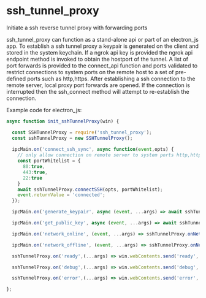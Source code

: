 # ssh_tunnel_proxy
Initiate a ssh reverse tunnel proxy with forwarding ports

ssh_tunnel_proxy can function as a stand-alone api or part of an electron_js app. To establish a ssh tunnel proxy a keypair is generated on the client and stored in the system keychain.
If a ngrok api key is provided the ngrok api endpoint method is invoked to obtain the hostport of
the tunnel. A list of port forwards is provided to the connect_api function and ports validated to restrict connections to system ports on the remote host to a set of pre-defined ports such as http,https. After establishing a ssh connection to the remote server, local proxy port forwards are opened. If the connection is interrupted then the ssh_connect method will attempt to re-establish the connection.

Example code for electron_js:
```js
async function init_sshTunnelProxy(win) {

  const SSHTunnelProxy = require('ssh_tunnel_proxy');
  const sshTunnelProxy = new SSHTunnelProxy();
  
  ipcMain.on('connect_ssh_sync', async function(event,opts) {
    // only allow connection on remote server to system ports http,https,ssh and user ports >1023
    const portWhitelist = {
      80:true,
      443:true,
      22:true
    }
    await sshTunnelProxy.connectSSH(opts, portWhitelist);
    event.returnValue = 'connected';
  });

  ipcMain.on('generate_keypair', async (event, ...args) => await sshTunnelProxy.generateAndStoreKeypair(...args));

  ipcMain.on('get_public_key', async (event, ...args) => await sshTunnelProxy.getPublicKey(...args));

  ipcMain.on('network_online', (event, ...args) => sshTunnelProxy.onNetworkOnline(...args));

  ipcMain.on('network_offline', (event, ...args) => sshTunnelProxy.onNetworkOffline(...args));

  sshTunnelProxy.on('ready',(...args) => win.webContents.send('ready',...args));

  sshTunnelProxy.on('debug',(...args) => win.webContents.send('debug',...args));

  sshTunnelProxy.on('error',(...args) => win.webContents.send('error',...args));

};
```
